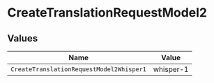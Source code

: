 # CreateTranslationRequestModel2


## Values

| Name                                     | Value                                    |
| ---------------------------------------- | ---------------------------------------- |
| `CreateTranslationRequestModel2Whisper1` | whisper-1                                |